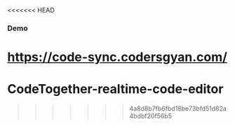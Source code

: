 <<<<<<< HEAD
### Demo

https://code-sync.codersgyan.com/
=======
# CodeTogether-realtime-code-editor
>>>>>>> 4a8d8b7fb6fbd18be73bfd51d82a4bdbf20f56b5
